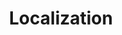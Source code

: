 ---
layout: component.njk
tags: 
    - maps_components_fr
key: localization-maps_fr
title: Localization
parent: basics-maps_fr
image: maps/overview/localization.webp
keywords: localization
order: 40
availablelanguages: 
    - de
---